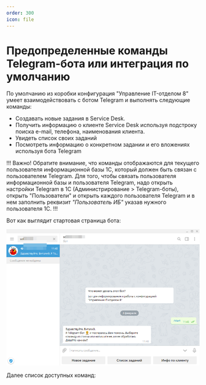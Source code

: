 ```yaml
---
order: 300
icon: file
---
```


# Предопределенные команды Telegram-бота или интеграция по умолчанию

По умолчанию из коробки конфигурация "Управление IT-отделом 8" умеет взаимодействовать с ботом Telegram и выполнять следующие команды:

* Создавать новые задания в Service Desk.  
* Получить информацию о клиенте Service Desk используя подстроку поиска e-mail, телефона, наименования клиента.   
* Увидеть список своих заданий  
* Посмотреть  информацию о конкретном задании и его вложениях используя бота Telegram  

!!!
Важно! Обратите внимание, что команды отображаются для текущего пользователя информационной базы 1С, который должен быть связан с пользователем Telegram. Для того, чтобы связать пользователя информационной базы и пользователя Telegram, надо открыть настройки Telegram в 1С (Администрирование > Telegram-боты), открыть "Пользователи" и открыть каждого пользователя Telegram и в нем заполнить реквизит *"Пользователь ИБ"* указав нужного пользователя 1С.
!!!

Вот как выглядит стартовая страница бота:

![01_ПредопределенныеКоманды](static/01_ПредопределенныеКоманды.png)

Далее список доступных команд: